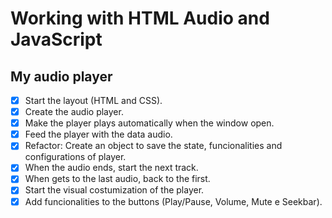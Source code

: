 # Working with HTML Audio and JavaScript

## My audio player

 - [x] Start the layout (HTML and CSS).
 - [x] Create the audio player.
 - [x] Make the player plays automatically when the window open.
 - [x] Feed the player with the data audio.
 - [x] Refactor: Create an object to save the state, funcionalities and configurations of player.
 - [x] When the audio ends, start the next track.
 - [x] When gets to the last audio, back to the first.
 - [x] Start the visual costumization of the player.
 - [x] Add funcionalities to the buttons (Play/Pause, Volume, Mute e Seekbar).
